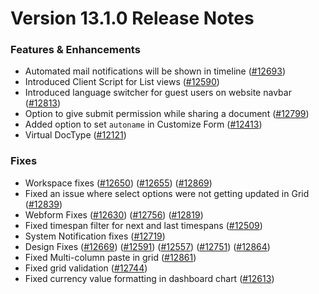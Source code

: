 # Version 13.1.0 Release Notes

### Features & Enhancements

- Automated mail notifications will be shown in timeline ([#12693](https://github.com/dontmanage/dontmanage/pull/12693))
- Introduced Client Script for List views ([#12590](https://github.com/dontmanage/dontmanage/pull/12590))
- Introduced language switcher for guest users on website navbar ([#12813](https://github.com/dontmanage/dontmanage/pull/12813))
- Option to give submit permission while sharing a document ([#12799](https://github.com/dontmanage/dontmanage/pull/12799))
- Added option to set `autoname` in Customize Form ([#12413](https://github.com/dontmanage/dontmanage/pull/12413))
- Virtual DocType ([#12121](https://github.com/dontmanage/dontmanage/pull/12121))

### Fixes

- Workspace fixes ([#12650](https://github.com/dontmanage/dontmanage/pull/12650)) ([#12655](https://github.com/dontmanage/dontmanage/pull/12655)) ([#12869](https://github.com/dontmanage/dontmanage/pull/12869))
- Fixed an issue where select options were not getting updated in Grid ([#12839](https://github.com/dontmanage/dontmanage/pull/12839))
- Webform Fixes ([#12630](https://github.com/dontmanage/dontmanage/pull/12630)) ([#12756](https://github.com/dontmanage/dontmanage/pull/12756)) ([#12819](https://github.com/dontmanage/dontmanage/pull/12819))
- Fixed timespan filter for next and last timespans ([#12509](https://github.com/dontmanage/dontmanage/pull/12509))
- System Notification fixes ([#12719](https://github.com/dontmanage/dontmanage/pull/12719))
- Design Fixes ([#12669](https://github.com/dontmanage/dontmanage/pull/12669)) ([#12591](https://github.com/dontmanage/dontmanage/pull/12591)) ([#12557](https://github.com/dontmanage/dontmanage/pull/12557)) ([#12751](https://github.com/dontmanage/dontmanage/pull/12751)) ([#12864](https://github.com/dontmanage/dontmanage/pull/12864))
- Fixed Multi-column paste in grid ([#12861](https://github.com/dontmanage/dontmanage/pull/12861))
- Fixed grid validation ([#12744](https://github.com/dontmanage/dontmanage/pull/12744))
- Fixed currency value formatting in dashboard chart ([#12613](https://github.com/dontmanage/dontmanage/pull/12613))
